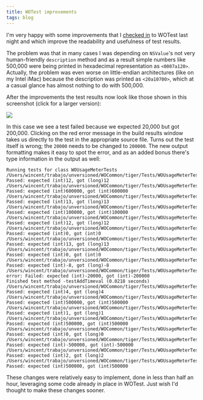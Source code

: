 ```yaml
---
title: WOTest improvements
tags: blog
---
```


I'm very happy with some improvements that I [checked in](http://wincent.com/a/about/wincent/weblog/svn-log/archives/2006/11/wotest_r129_5_items_changed.php) to WOTest last night and which improve the readability and usefulness of test results.

The problem was that in many cases I was depending on `NSValue`'s not very human-friendly `description` method and as a result simple numbers like 500,000 were being printed in hexadecimal representation as `<0007a120>`. Actually, the problem was even worse on little-endian architectures (like on my Intel iMac) because the description was printed as `<20a10700>`, which at a casual glance has almost nothing to do with 500,000.

After the improvements the test results now look like those shown in this screenshot (click for a larger version):

[![](/system/images/legacy/results_t.png)](http://wincent.com/a/about/wincent/weblog/results.png)

In this case we see a test failed because we expected 20,000 but got 200,000. Clicking on the red error message in the build results window takes us directly to the test in the appropriate source file. Turns out the test itself is wrong; the `20000` needs to be changed to `200000`. The new output formatting makes it easy to spot the error, and as an added bonus there's type information in the output as well:

    Running tests for class WOUsageMeterTests
    /Users/wincent/trabajo/unversioned/WOCommon/tiger/Tests/WOUsageMeterTests.m:120 Passed: expected (int)12, got (long)12
    /Users/wincent/trabajo/unversioned/WOCommon/tiger/Tests/WOUsageMeterTests.m:121 Passed: expected (int)600000, got (int)600000
    /Users/wincent/trabajo/unversioned/WOCommon/tiger/Tests/WOUsageMeterTests.m:129 Passed: expected (int)13, got (long)13
    /Users/wincent/trabajo/unversioned/WOCommon/tiger/Tests/WOUsageMeterTests.m:130 Passed: expected (int)100000, got (int)100000
    /Users/wincent/trabajo/unversioned/WOCommon/tiger/Tests/WOUsageMeterTests.m:138 Passed: expected (int)12, got (long)12
    /Users/wincent/trabajo/unversioned/WOCommon/tiger/Tests/WOUsageMeterTests.m:139 Passed: expected (int)0, got (int)0
    /Users/wincent/trabajo/unversioned/WOCommon/tiger/Tests/WOUsageMeterTests.m:147 Passed: expected (int)13, got (long)13
    /Users/wincent/trabajo/unversioned/WOCommon/tiger/Tests/WOUsageMeterTests.m:148 Passed: expected (int)0, got (int)0
    /Users/wincent/trabajo/unversioned/WOCommon/tiger/Tests/WOUsageMeterTests.m:172 Passed: expected (int)-8, got (long)-8
    /Users/wincent/trabajo/unversioned/WOCommon/tiger/Tests/WOUsageMeterTests.m:173: error: Failed: expected (int)-20000, got (int)-200000
    Finished test method -testAddTimeval (0.0218 seconds)
    /Users/wincent/trabajo/unversioned/WOCommon/tiger/Tests/WOUsageMeterTests.m:26 Passed: expected (int)4, got (long)4
    /Users/wincent/trabajo/unversioned/WOCommon/tiger/Tests/WOUsageMeterTests.m:27 Passed: expected (int)500000, got (int)500000
    /Users/wincent/trabajo/unversioned/WOCommon/tiger/Tests/WOUsageMeterTests.m:33 Passed: expected (int)1, got (long)1
    /Users/wincent/trabajo/unversioned/WOCommon/tiger/Tests/WOUsageMeterTests.m:34 Passed: expected (int)500000, got (int)500000
    /Users/wincent/trabajo/unversioned/WOCommon/tiger/Tests/WOUsageMeterTests.m:40 Passed: expected (int)0, got (long)0
    /Users/wincent/trabajo/unversioned/WOCommon/tiger/Tests/WOUsageMeterTests.m:41 Passed: expected (int)-500000, got (int)-500000
    /Users/wincent/trabajo/unversioned/WOCommon/tiger/Tests/WOUsageMeterTests.m:47 Passed: expected (int)2, got (long)2
    /Users/wincent/trabajo/unversioned/WOCommon/tiger/Tests/WOUsageMeterTests.m:48 Passed: expected (int)500000, got (int)500000

These changes were relatively easy to implement, done in less than half an hour, leveraging some code already in place in WOTest. Just wish I'd thought to make these changes sooner.
